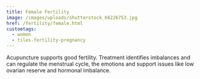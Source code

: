 ```yaml
---
title: Female Fertility
image: /images/uploads/shutterstock_66226753.jpg
href: /fertility/female.html
customtags:
  - women
  - tiles-fertility-pregnancy
---
```

Acupuncture supports good fertility.  Treatment identifies imbalances and can regulate the menstrual cycle, the emotions and support issues like low ovarian reserve and hormonal imbalance.  
